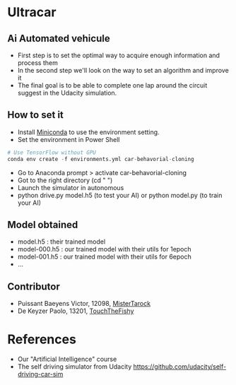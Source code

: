 # Ultracar
## Ai Automated vehicule

* First step is to set the optimal way to acquire enough information and process them
* In the second step we'll look on the way to set an algorithm and improve it
* The final goal is to be able to complete one lap around the circuit suggest in the Udacity simulation.

## How to set it
* Install [Miniconda](https://conda.io/miniconda.html) to use the environment setting.
* Set the environment in Power Shell
```python
# Use TensorFlow without GPU
conda env create -f environments.yml car-behavorial-cloning
```
* Go to Anaconda prompt > activate car-behavorial-cloning
* Got to the right directory (cd " ")
* Launch the simulator in autonomous
* python drive.py model.h5 (to test your AI) or python model.py (to train your AI)

## Model obtained
* model.h5 : their trained model
* model-000.h5 : our trained model with their utils for 1epoch
* model-001.h5 : our trained model with their utils for 6epoch
* ...

## Contributor

- Puissant Baeyens Victor, 12098, [MisterTarock](https://github.com/MisterTarock)
- De Keyzer  Paolo, 13201, [TouchTheFishy](https://github.com/TouchTheFishy)


# References

- Our "Artificial Intelligence" course
- The self driving simulator from Udacity https://github.com/udacity/self-driving-car-sim

